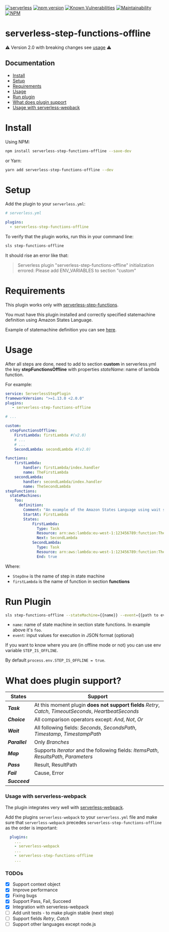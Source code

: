 [![serverless](http://public.serverless.com/badges/v3.svg)](http://www.serverless.com)
[![npm version](https://badge.fury.io/js/serverless-step-functions-offline.svg)](https://badge.fury.io/js/serverless-step-functions-offline)
[![Known Vulnerabilities](https://snyk.io/test/github/vkkis93/serverless-step-functions-offline/badge.svg?targetFile=package.json)](https://snyk.io/test/github/vkkis93/serverless-step-functions-offline?targetFile=package.json)
[![Maintainability](https://api.codeclimate.com/v1/badges/b321644ef368976aee12/maintainability)](https://codeclimate.com/github/vkkis93/serverless-step-functions-offline/maintainability)
[![NPM](https://nodei.co/npm/serverless-step-functions-offline.png)](https://nodei.co/npm/serverless-step-functions-offline/)

# serverless-step-functions-offline
:warning: Version 2.0 with breaking changes see [usage](#usage)  :warning:
## Documentation

- [Install](#install)
- [Setup](#setup)
- [Requirements](#requirements)
- [Usage](#usage)
- [Run plugin](#run-plugin)
- [What does plugin support](#what-does-plugin-support)
- [Usage with serverless-wepback](#usage-with-serverless-webpack)


# Install
Using NPM:
```bash
npm install serverless-step-functions-offline --save-dev
```
or Yarn:
```bash
yarn add serverless-step-functions-offline --dev
```

# Setup
Add the plugin to your `serverless.yml`:
```yaml
# serverless.yml

plugins:
  - serverless-step-functions-offline
```

To verify that the plugin works, run this in your command line:
```bash
sls step-functions-offline
```

It should rise an error like that:

> Serverless plugin "serverless-step-functions-offline" initialization errored: Please add ENV_VARIABLES to section "custom"

# Requirements
This plugin works only with [serverless-step-functions](https://github.com/horike37/serverless-step-functions).

You must have this plugin installed and correctly specified statemachine definition using Amazon States Language.

Example of statemachine definition you can see [here](https://github.com/horike37/serverless-step-functions#setup).

# Usage
After all steps are done, need to add to section **custom** in serverless.yml the key **stepFunctionsOffline** with properties *stateName*: name of lambda function.

For example:

```yaml
service: ServerlessStepPlugin
frameworkVersion: ">=1.13.0 <2.0.0"
plugins:
   - serverless-step-functions-offline

# ...

custom:
  stepFunctionsOffline:
    FirstLambda: firstLambda #(v2.0)
    # ...
    # ...
    SecondLambda: secondLambda #(v2.0)

functions:
    firstLambda:
        handler: firstLambda/index.handler
        name: TheFirstLambda
    secondLambda:
        handler: secondLambda/index.handler
        name: TheSecondLambda
stepFunctions:
  stateMachines:
    foo:
      definition:
        Comment: "An example of the Amazon States Language using wait states"
        StartAt: FirstLambda
        States:
            FirstLambda:
              Type: Task
              Resource: arn:aws:lambda:eu-west-1:123456789:function:TheFirstLambda
              Next: SecondLambda
            SecondLambda:
              Type: Task
              Resource: arn:aws:lambda:eu-west-1:123456789:function:TheSecondLambda
              End: true
```

Where:
- `StepOne` is the name of step in state machine
- `firstLambda` is the name of function in section **functions**

# Run Plugin
```bash
sls step-functions-offline --stateMachine={{name}} --event={{path to event file}}
```

- `name`: name of state machine in section state functions. In example above it's `foo`.
- `event`: input values for execution in JSON format (optional)

If you want to know where you are (in offline mode or not) you can use env variable `STEP_IS_OFFLINE`.

By default `process.env.STEP_IS_OFFLINE = true`.

# What does plugin support?
| States | Support |
| ------ | ------ |
| ***Task*** | At this moment  plugin **does not support fields** *Retry*, *Catch*, *TimeoutSeconds*, *HeartbeatSeconds* |
| ***Choice*** | All comparison operators except: *And*, *Not*, *Or* |
| ***Wait***  | All following fields: *Seconds*, *SecondsPath*, *Timestamp*, *TimestampPath* |
| ***Parallel*** |  Only *Branches* |
| ***Map*** | Supports *Iterator* and the following fields: *ItemsPath*, *ResultsPath*, *Parameters* |
| ***Pass*** | Result, ResultPath |
| ***Fail***| Cause, Error|
| ***Succeed***| |

### Usage with serverless-webpack

The plugin integrates very well with [serverless-webpack](https://github.com/serverless-heaven/serverless-webpack).

Add the plugins `serverless-webpack` to your `serverless.yml` file and make sure that `serverless-webpack`
precedes `serverless-step-functions-offline` as the order is important:
```yaml
  plugins:
    ...
    - serverless-webpack
    ...
    - serverless-step-functions-offline
    ...
```

### TODOs
 - [x] Support context object
 - [x] Improve performance
 - [x] Fixing bugs
 - [x] Support Pass, Fail, Succeed
 - [x] Integration with serverless-webpack
 - [ ] Add unit tests - to make plugin stable (next step)
 - [ ] Support fields *Retry*, *Catch*
 - [ ] Support other languages except node.js
